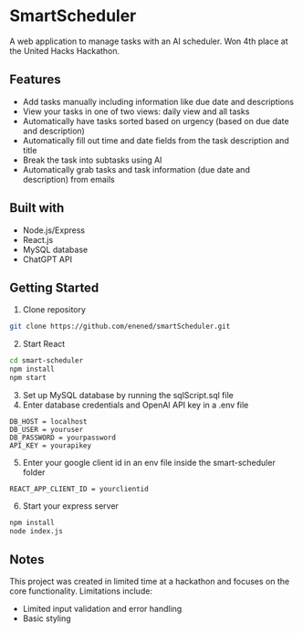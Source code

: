 # SmartScheduler
A web application to manage tasks with an AI scheduler. Won 4th place at the United Hacks Hackathon. 

## Features
* Add tasks manually including information like due date and descriptions
* View your tasks in one of two views: daily view and all tasks
* Automatically have tasks sorted based on urgency (based on due date and description)
* Automatically fill out time and date fields from the task description and title
* Break the task into subtasks using AI
* Automatically grab tasks and task information (due date and description) from emails

## Built with
* Node.js/Express
* React.js
* MySQL database
* ChatGPT API

## Getting Started
1. Clone repository

```bash
git clone https://github.com/enened/smartScheduler.git
```

2. Start React

```bash
cd smart-scheduler
npm install
npm start
```

3. Set up MySQL database by running the sqlScript.sql file
4. Enter database credentials and OpenAI API key in a .env file
```env
DB_HOST = localhost
DB_USER = youruser
DB_PASSWORD = yourpassword
API_KEY = yourapikey
```

5. Enter your google client id in an env file inside the smart-scheduler folder
```env
REACT_APP_CLIENT_ID = yourclientid
```

6. Start your express server
```bash
npm install
node index.js
```

## Notes
This project was created in limited time at a hackathon and focuses on the core functionality. Limitations include:
* Limited input validation and error handling
* Basic styling
